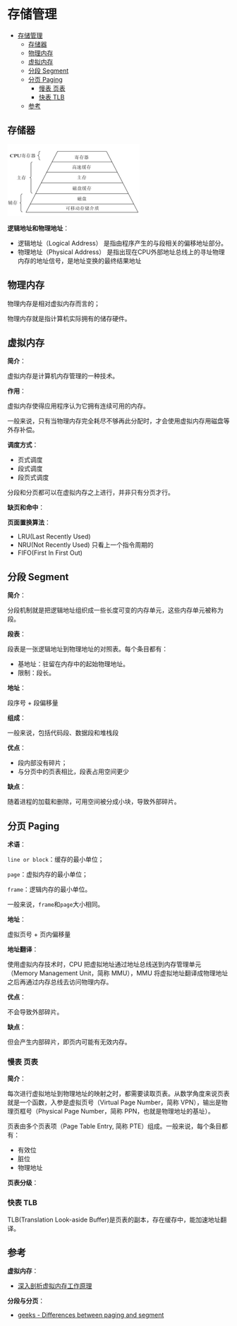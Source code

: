 # 存储管理

- [存储管理](#存储管理)
  - [存储器](#存储器)
  - [物理内存](#物理内存)
  - [虚拟内存](#虚拟内存)
  - [分段 Segment](#分段-segment)
  - [分页 Paging](#分页-paging)
    - [慢表 页表](#慢表-页表)
    - [快表 TLB](#快表-tlb)
  - [参考](#参考)

## 存储器

![memory level](../img/operating_system_memory_level.png)

**逻辑地址和物理地址**：

- 逻辑地址（Logical Address） 是指由程序产生的与段相关的偏移地址部分。
- 物理地址（Physical Address） 是指出现在CPU外部地址总线上的寻址物理内存的地址信号，是地址变换的最终结果地址

## 物理内存

物理内存是相对虚拟内存而言的；

物理内存就是指计算机实际拥有的储存硬件。

## 虚拟内存

**简介**：

虚拟内存是计算机内存管理的一种技术。

**作用**：

虚拟内存使得应用程序认为它拥有连续可用的内存。

一般来说，只有当物理内存完全耗尽不够再此分配时，才会使用虚拟内存用磁盘等外存补偿。

**调度方式**：

- 页式调度
- 段式调度
- 段页式调度

分段和分页都可以在虚拟内存之上进行，并非只有分页才行。

**缺页和命中**：

**页面置换算法**：

- LRU(Last Recently Used)
- NRU(Not Recently Used) 只看上一个指令周期的
- FIFO(First In First Out)

## 分段 Segment

**简介**：

分段机制就是把逻辑地址组织成一些长度可变的内存单元，这些内存单元被称为段。

**段表**：

段表是一张逻辑地址到物理地址的对照表。每个条目都有：

- 基地址：驻留在内存中的起始物理地址。
- 限制：段长。

**地址**：

段序号 + 段偏移量

**组成**：

一般来说，包括代码段、数据段和堆栈段

**优点**：

- 段内部没有碎片；
- 与分页中的页表相比，段表占用空间更少

**缺点**：

随着进程的加载和删除，可用空间被分成小块，导致外部碎片。

## 分页 Paging

**术语**：

`line or block`：缓存的最小单位；

`page`：虚拟内存的最小单位；

`frame`：逻辑内存的最小单位。

一般来说，`frame`和`page`大小相同。

**地址**：

虚拟页号 + 页内偏移量

**地址翻译**：

使用虚拟内存技术时，CPU 把虚拟地址通过地址总线送到内存管理单元（Memory Management Unit，简称 MMU），MMU 将虚拟地址翻译成物理地址之后再通过内存总线去访问物理内存。

**优点**：

不会导致外部碎片。

**缺点**：

但会产生内部碎片，即页内可能有无效内存。

### 慢表 页表

**简介**：

每次进行虚拟地址到物理地址的映射之时，都需要读取页表。从数学角度来说页表就是一个函数，入参是虚拟页号（Virtual Page Number，简称 VPN），输出是物理页框号（Physical Page Number，简称 PPN，也就是物理地址的基址）。

页表由多个页表项（Page Table Entry, 简称 PTE）组成。一般来说，每个条目都有：

- 有效位
- 脏位
- 物理地址

**页表分级**：

### 快表 TLB

TLB(Translation Look-aside Buffer)是页表的副本，存在缓存中，能加速地址翻译。

## 参考

**虚拟内存**：

- [深入剖析虚拟内存工作原理](https://cloud.tencent.com/developer/article/1821336)

**分段与分页**：

- [geeks - Differences between paging and segment](https://www.geeksforgeeks.org/difference-between-paging-and-segmentation/)
